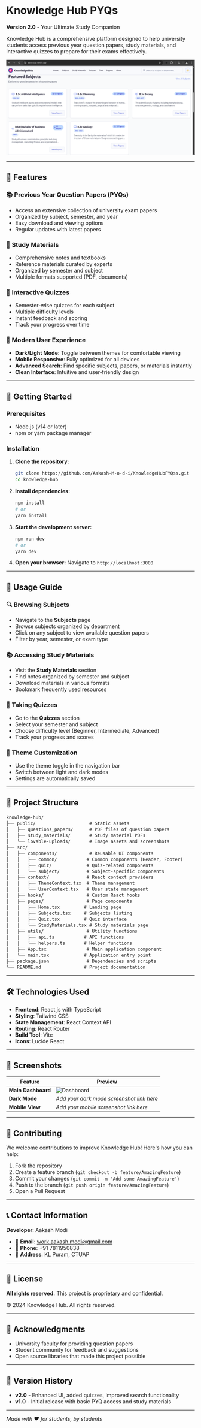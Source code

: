 # Knowledge Hub PYQs
**Version 2.0** - Your Ultimate Study Companion

Knowledge Hub is a comprehensive platform designed to help university students access previous year question papers, study materials, and interactive quizzes to prepare for their exams effectively.

![Knowledge Hub Preview](https://github.com/Aakash-M-o-d-i/KnowledgeHubPYQss/blob/main/public/Screenshot%20From%202025-06-11%2022-01-25.png)

---

## 🌟 Features

### 📚 **Previous Year Question Papers (PYQs)**
- Access an extensive collection of university exam papers
- Organized by subject, semester, and year
- Easy download and viewing options
- Regular updates with latest papers

### 📖 **Study Materials**
- Comprehensive notes and textbooks
- Reference materials curated by experts
- Organized by semester and subject
- Multiple formats supported (PDF, documents)

### 🧠 **Interactive Quizzes**
- Semester-wise quizzes for each subject
- Multiple difficulty levels
- Instant feedback and scoring
- Track your progress over time

### 🎨 **Modern User Experience**
- **Dark/Light Mode**: Toggle between themes for comfortable viewing
- **Mobile Responsive**: Fully optimized for all devices
- **Advanced Search**: Find specific subjects, papers, or materials instantly
- **Clean Interface**: Intuitive and user-friendly design

---

## 🚀 Getting Started

### Prerequisites
- Node.js (v14 or later)
- npm or yarn package manager

### Installation

1. **Clone the repository:**
   ```bash
   git clone https://github.com/Aakash-M-o-d-i/KnowledgeHubPYQss.git
   cd knowledge-hub
   ```

2. **Install dependencies:**
   ```bash
   npm install
   # or
   yarn install
   ```

3. **Start the development server:**
   ```bash
   npm run dev
   # or
   yarn dev
   ```

4. **Open your browser:**
   Navigate to `http://localhost:3000`

---

## 📖 Usage Guide

### 🔍 **Browsing Subjects**
- Navigate to the **Subjects** page
- Browse subjects organized by department
- Click on any subject to view available question papers
- Filter by year, semester, or exam type

### 📚 **Accessing Study Materials**
- Visit the **Study Materials** section
- Find notes organized by semester and subject
- Download materials in various formats
- Bookmark frequently used resources

### 🎯 **Taking Quizzes**
- Go to the **Quizzes** section
- Select your semester and subject
- Choose difficulty level (Beginner, Intermediate, Advanced)
- Track your progress and scores

### 🌙 **Theme Customization**
- Use the theme toggle in the navigation bar
- Switch between light and dark modes
- Settings are automatically saved

---

## 📁 Project Structure

```
knowledge-hub/
├── public/                    # Static assets
│   ├── questions_papers/      # PDF files of question papers
│   ├── study_materials/       # Study material PDFs
│   └── lovable-uploads/       # Image assets and screenshots
├── src/
│   ├── components/            # Reusable UI components
│   │   ├── common/           # Common components (Header, Footer)
│   │   ├── quiz/             # Quiz-related components
│   │   └── subject/          # Subject-specific components
│   ├── context/              # React context providers
│   │   ├── ThemeContext.tsx  # Theme management
│   │   └── UserContext.tsx   # User state management
│   ├── hooks/                # Custom React hooks
│   ├── pages/                # Page components
│   │   ├── Home.tsx         # Landing page
│   │   ├── Subjects.tsx     # Subjects listing
│   │   ├── Quiz.tsx         # Quiz interface
│   │   └── StudyMaterials.tsx # Study materials page
│   ├── utils/                # Utility functions
│   │   ├── api.ts           # API functions
│   │   └── helpers.ts       # Helper functions
│   ├── App.tsx               # Main application component
│   └── main.tsx             # Application entry point
├── package.json              # Dependencies and scripts
└── README.md                # Project documentation
```

---

## 🛠️ Technologies Used

- **Frontend**: React.js with TypeScript
- **Styling**: Tailwind CSS
- **State Management**: React Context API
- **Routing**: React Router
- **Build Tool**: Vite
- **Icons**: Lucide React

---

## 📱 Screenshots

| Feature | Preview |
|---------|---------|
| **Main Dashboard** | ![Dashboard](public/lovable-uploads/c0c247c7-8340-4e0c-9690-799ad85d5329.png) |
| **Dark Mode** | *Add your dark mode screenshot link here* |
| **Mobile View** | *Add your mobile screenshot link here* |

---

## 🤝 Contributing

We welcome contributions to improve Knowledge Hub! Here's how you can help:

1. Fork the repository
2. Create a feature branch (`git checkout -b feature/AmazingFeature`)
3. Commit your changes (`git commit -m 'Add some AmazingFeature'`)
4. Push to the branch (`git push origin feature/AmazingFeature`)
5. Open a Pull Request

---

## 📞 Contact Information

**Developer**: Aakash Modi

- 📧 **Email**: work.aakash.modi@gmail.com
- 📱 **Phone**: +91 7811950838
- 📍 **Address**: KL Puram, CTUAP

---

## 📄 License

**All rights reserved.** This project is proprietary and confidential.

© 2024 Knowledge Hub. All rights reserved.

---

## 🙏 Acknowledgments

- University faculty for providing question papers
- Student community for feedback and suggestions
- Open source libraries that made this project possible

---

## 🔄 Version History

- **v2.0** - Enhanced UI, added quizzes, improved search functionality
- **v1.0** - Initial release with basic PYQ access and study materials

---

*Made with ❤️ for students, by students*
